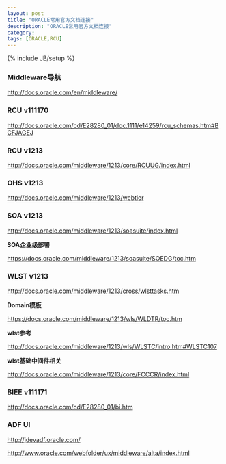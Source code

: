 ```yaml
---
layout: post
title: "ORACLE常用官方文档连接"
description: "ORACLE常用官方文档连接"
category: 
tags: [ORACLE,RCU]
---
```

{% include JB/setup %}

### Middleware导航

http://docs.oracle.com/en/middleware/

### RCU v111170
http://docs.oracle.com/cd/E28280_01/doc.1111/e14259/rcu_schemas.htm#BCFJAGEJ

### RCU v1213
http://docs.oracle.com/middleware/1213/core/RCUUG/index.html

### OHS v1213
http://docs.oracle.com/middleware/1213/webtier

### SOA v1213
http://docs.oracle.com/middleware/1213/soasuite/index.html

**SOA企业级部署**

https://docs.oracle.com/middleware/1213/soasuite/SOEDG/toc.htm

### WLST v1213
http://docs.oracle.com/middleware/1213/cross/wlsttasks.htm

**Domain模板**

https://docs.oracle.com/middleware/1213/wls/WLDTR/toc.htm

**wlst参考**

http://docs.oracle.com/middleware/1213/wls/WLSTC/intro.htm#WLSTC107

**wlst基础中间件相关**

http://docs.oracle.com/middleware/1213/core/FCCCR/index.html

### BIEE v111171
http://docs.oracle.com/cd/E28280_01/bi.htm

### ADF UI
http://jdevadf.oracle.com/

http://www.oracle.com/webfolder/ux/middleware/alta/index.html



